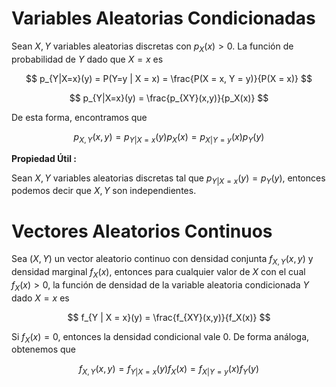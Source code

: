 # Variables Aleatorias Condicionadas

Sean $X,Y$ variables aleatorias discretas con $p_X(x) > 0$. La función de probabilidad de $Y$ dado que $X = x$ es

$$
p_{Y|X=x}(y) = P(Y=y | X = x) = \frac{P(X = x, Y = y)}{P(X = x)}
$$

$$
p_{Y|X=x}(y) = \frac{p_{XY}(x,y)}{p_X(x)}
$$

De esta forma, encontramos que

$$
p_{X,Y}(x,y) = p_{Y | X = x}(y) p_X(x) = p_{X | Y = y}(x) p_Y(y)
$$

**Propiedad Útil :**

Sean $X,Y$ variables aleatorias discretas tal que $p_{Y | X = x}(y) = p_Y(y)$, entonces podemos decir que $X,Y$ son independientes.

# Vectores Aleatorios Continuos

Sea $(X,Y)$ un vector aleatorio continuo con densidad conjunta $f_{X,Y}(x,y)$ y densidad marginal $f_X(x)$, entonces para cualquier valor de $X$ con el cual $f_X(x) > 0$, la función de densidad de la variable aleatoria condicionada $Y$ dado $X=x$ es

$$
f_{Y | X = x}(y) = \frac{f_{XY}(x,y)}{f_X(x)}
$$

Si $f_X(x) = 0$, entonces la densidad condicional vale $0$. De forma análoga, obtenemos que

$$
f_{X,Y}(x,y) = f_{Y | X = x}(y) f_X(x) = f_{X | Y = y}(x) f_Y(y)
$$
